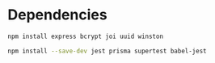 # Dependencies
```bash
npm install express bcrypt joi uuid winston
```
```bash
npm install --save-dev jest prisma supertest babel-jest
```